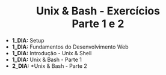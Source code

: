 <h1 align="center">Unix & Bash - Exercícios<br />Parte 1 e 2</h1>

<ul>
	<li><strong>1_DIA:</strong> Setup</li>
	<li><strong>1_DIA:</strong> Fundamentos do Desenvolvimento Web</li>
	<li><strong>1_DIA:</strong> Introdução - Unix & Shell</li>
	<li><strong>1_DIA:</strong> Unix & Bash - Parte 1</li>
	<li><strong>2_DIA:</strong> *Unix & Bash - Parte 2</li>
</ul>